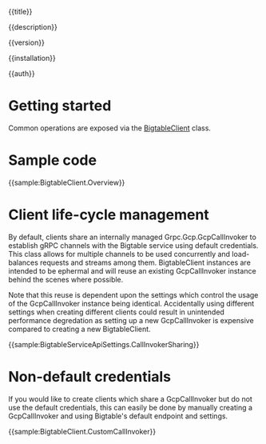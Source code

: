 {{title}}

{{description}}

{{version}}

{{installation}}

{{auth}}

# Getting started

Common operations are exposed via the
[BigtableClient](obj/api/Google.Cloud.Bigtable.V2.BigtableClient.yml)
class.

# Sample code

{{sample:BigtableClient.Overview}}

# Client life-cycle management

By default, clients share an internally managed Grpc.Gcp.GcpCallInvoker to
establish gRPC channels with the Bigtable service using default credentials.
This class allows for multiple channels to be used concurrently and
load-balances requests and streams among them. BigtableClient instances are
intended to be ephermal and will reuse an existing GcpCallInvoker instance
behind the scenes where possible.

Note that this reuse is dependent upon the settings which control the usage of
the GcpCallInvoker instance being identical. Accidentally using different settings
when creating different clients could result in unintended performance degredation
as setting up a new GcpCallInvoker is expensive compared to creating a new
BigtableClient.

{{sample:BigtableServiceApiSettings.CallInvokerSharing}}

# Non-default credentials

If you would like to create clients which share a GcpCallInvoker but do not
use the default credentials, this can easily be done by manually creating a
GcpCallInvoker and using Bigtable's default endpoint and settings.

{{sample:BigtableClient.CustomCallInvoker}}
